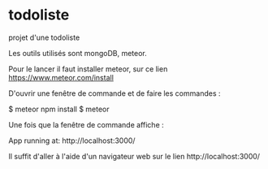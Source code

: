 # todoliste
projet d'une todoliste

Les outils utilisés sont mongoDB, meteor.

Pour le lancer il faut installer meteor, sur ce lien https://www.meteor.com/install

D'ouvrir une fenêtre de commande et de faire les commandes :

$ meteor npm install
$ meteor

Une fois que la fenêtre de commande affiche : 

App running at: http://localhost:3000/

Il suffit d'aller à l'aide d'un navigateur web sur le lien http://localhost:3000/
